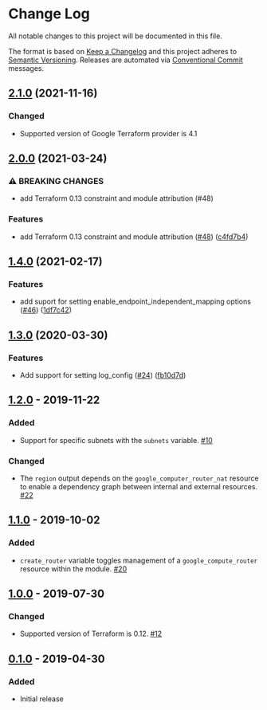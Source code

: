 # Change Log

All notable changes to this project will be documented in this file.

The format is based on [Keep a Changelog](http://keepachangelog.com/) and this
project adheres to [Semantic Versioning](http://semver.org/).
Releases are automated via [Conventional Commit](https://www.conventionalcommits.org/) messages.

## [2.1.0](https://www.github.com/terraform-google-modules/terraform-google-cloud-nat/compare/v2.0.0...v2.1.0) (2021-11-16)


### Changed

- Supported version of Google Terraform provider is 4.1


## [2.0.0](https://www.github.com/terraform-google-modules/terraform-google-cloud-nat/compare/v1.4.0...v2.0.0) (2021-03-24)


### ⚠ BREAKING CHANGES

* add Terraform 0.13 constraint and module attribution (#48)

### Features

* add Terraform 0.13 constraint and module attribution ([#48](https://www.github.com/terraform-google-modules/terraform-google-cloud-nat/issues/48)) ([c4fd7b4](https://www.github.com/terraform-google-modules/terraform-google-cloud-nat/commit/c4fd7b4c8ac5777675d2880dac4169367de5d61f))

## [1.4.0](https://www.github.com/terraform-google-modules/terraform-google-cloud-nat/compare/v1.3.0...v1.4.0) (2021-02-17)


### Features

* add suport for setting enable_endpoint_independent_mapping options ([#46](https://www.github.com/terraform-google-modules/terraform-google-cloud-nat/issues/46)) ([1df7c42](https://www.github.com/terraform-google-modules/terraform-google-cloud-nat/commit/1df7c4251519e3536169f82a6986a57b124c1dd7))

## [1.3.0](https://www.github.com/terraform-google-modules/terraform-google-cloud-nat/compare/v1.2.0...v1.3.0) (2020-03-30)


### Features

* Add support for setting log_config ([#24](https://www.github.com/terraform-google-modules/terraform-google-cloud-nat/issues/24)) ([fb10d7d](https://www.github.com/terraform-google-modules/terraform-google-cloud-nat/commit/fb10d7d834ac0aa707183589d9b9bf4f4feda3c8))


## [1.2.0] - 2019-11-22

### Added

- Support for specific subnets with the `subnets` variable. [#10]

### Changed

- The `region` output depends on the `google_computer_router_nat` resource to enable a dependency graph between internal and
  external resources. [#22]

## [1.1.0] - 2019-10-02

### Added

- `create_router` variable toggles management of a `google_compute_router`
  resource within the module. [#20]

## [1.0.0] - 2019-07-30

### Changed

- Supported version of Terraform is 0.12. [#12]

## [0.1.0] - 2019-04-30

### Added

- Initial release

[Unreleased]: https://github.com/terraform-google-modules/terraform-google-cloud-nat/compare/v1.2.0...HEAD
[1.2.0]: https://github.com/terraform-google-modules/terraform-google-cloud-nat/compare/v1.1.0...v1.2.0
[1.1.0]: https://github.com/terraform-google-modules/terraform-google-cloud-nat/compare/v1.0.0...v1.1.0
[1.0.0]: https://github.com/terraform-google-modules/terraform-google-cloud-nat/compare/v0.1.0...v1.0.0
[0.1.0]: https://github.com/terraform-google-modules/terraform-google-cloud-nat/releases/tag/v0.1.0

[#22]: https://github.com/terraform-google-modules/terraform-google-cloud-nat/issues/22
[#20]: https://github.com/terraform-google-modules/terraform-google-cloud-nat/pull/20
[#12]: https://github.com/terraform-google-modules/terraform-google-cloud-nat/pull/12
[#10]: https://github.com/terraform-google-modules/terraform-google-cloud-nat/issues/10
